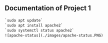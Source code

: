 ## Documentation of Project 1 

	`sudo apt update`
    `sudo apt install apache2`
    `sudo systemctl status apache2`
    ![apache-status](./images/apache-status.PNG)
    
